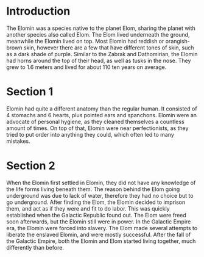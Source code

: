 # Introduction
The Elomin was a species native to the planet Elom, sharing the planet with another species also called Elom.
The Elom lived underneath the ground, meanwhile the Elomin lived on top.
Most Elomin had reddish or orangish-brown skin, however there are a few that have different tones of skin, such as a dark shade of purple.
Similar to the Zabrak and Dathomirian, the Elomin had horns around the top of their head, as well as tusks in the nose.
They grew to 1.6 meters and lived for about 110 ten years on average.

# Section 1
Elomin had quite a different anatomy than the regular human.
It consisted of 4 stomachs and 6 hearts, plus pointed ears and spanchons.
Elomin were an advocate of personal hygiene, as they cleaned themselves a countless amount of times.
On top of that, Elomin were near perfectionists, as they tried to put order into anything they could, which often led to many mistakes.



# Section 2
When the Elomin first settled in Elomin, they did not have any knowledge of the life forms living beneath them.
The reason behind the Elom going underground was due to lack of water, therefore they had no choice but to go underground.
After finding the Elom, the Elomin decided to imprison them, and act as if they were and fit to do labor.
This was quickly established when the Galactic Republic found out.
The Elom were freed soon afterwards, but the Elomin still were in power.
In the Galactic Empire era, the Elomin were forced into slavery.
The Elom made several attempts to liberate the enslaved Elomin, and were mostly successful.
After the fall of the Galactic Empire, both the Elomin and Elom started living together, much differently than before.